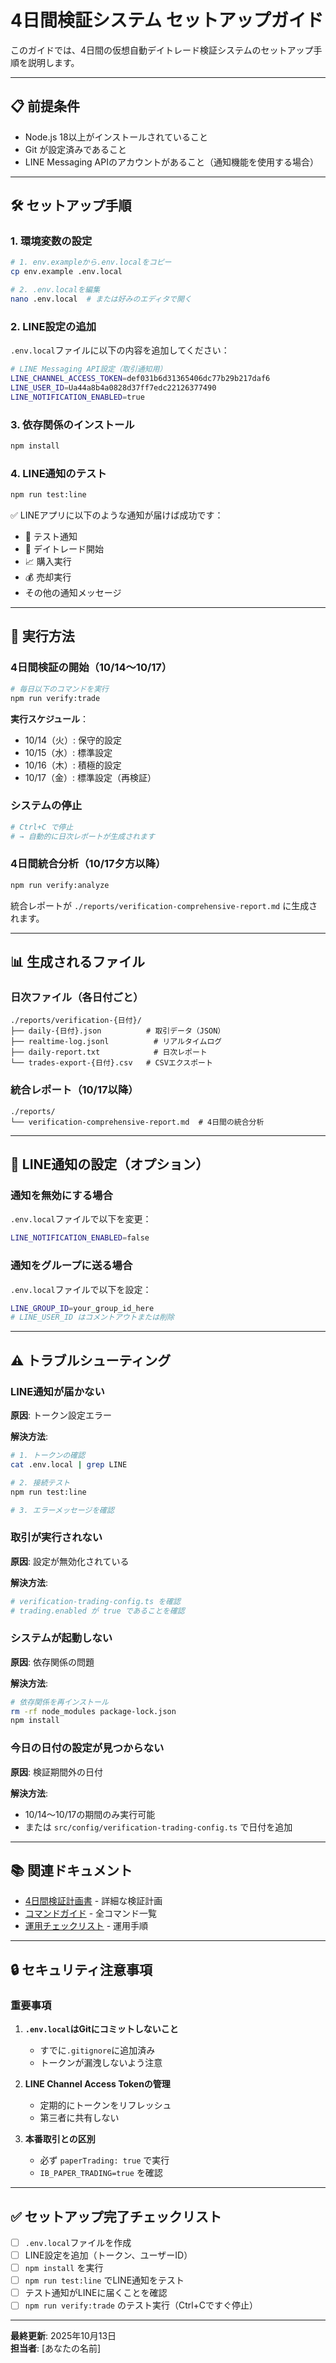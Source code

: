 # 4日間検証システム セットアップガイド

このガイドでは、4日間の仮想自動デイトレード検証システムのセットアップ手順を説明します。

---

## 📋 前提条件

- Node.js 18以上がインストールされていること
- Git が設定済みであること
- LINE Messaging APIのアカウントがあること（通知機能を使用する場合）

---

## 🛠️ セットアップ手順

### 1. 環境変数の設定

```bash
# 1. env.exampleから.env.localをコピー
cp env.example .env.local

# 2. .env.localを編集
nano .env.local  # または好みのエディタで開く
```

### 2. LINE設定の追加

`.env.local`ファイルに以下の内容を追加してください：

```bash
# LINE Messaging API設定（取引通知用）
LINE_CHANNEL_ACCESS_TOKEN=def031b6d31365406dc77b29b217daf6
LINE_USER_ID=Ua44a8b4a0828d37ff7edc22126377490
LINE_NOTIFICATION_ENABLED=true
```

### 3. 依存関係のインストール

```bash
npm install
```

### 4. LINE通知のテスト

```bash
npm run test:line
```

✅ LINEアプリに以下のような通知が届けば成功です：
- 🔔 テスト通知
- 🚀 デイトレード開始
- 📈 購入実行
- 💰 売却実行
- その他の通知メッセージ

---

## 🚀 実行方法

### 4日間検証の開始（10/14〜10/17）

```bash
# 毎日以下のコマンドを実行
npm run verify:trade
```

**実行スケジュール**：
- 10/14（火）: 保守的設定
- 10/15（水）: 標準設定
- 10/16（木）: 積極的設定
- 10/17（金）: 標準設定（再検証）

### システムの停止

```bash
# Ctrl+C で停止
# → 自動的に日次レポートが生成されます
```

### 4日間統合分析（10/17夕方以降）

```bash
npm run verify:analyze
```

統合レポートが `./reports/verification-comprehensive-report.md` に生成されます。

---

## 📊 生成されるファイル

### 日次ファイル（各日付ごと）

```
./reports/verification-{日付}/
├── daily-{日付}.json          # 取引データ（JSON）
├── realtime-log.jsonl          # リアルタイムログ
├── daily-report.txt            # 日次レポート
└── trades-export-{日付}.csv   # CSVエクスポート
```

### 統合レポート（10/17以降）

```
./reports/
└── verification-comprehensive-report.md  # 4日間の統合分析
```

---

## 📱 LINE通知の設定（オプション）

### 通知を無効にする場合

`.env.local`ファイルで以下を変更：

```bash
LINE_NOTIFICATION_ENABLED=false
```

### 通知をグループに送る場合

`.env.local`ファイルで以下を設定：

```bash
LINE_GROUP_ID=your_group_id_here
# LINE_USER_ID はコメントアウトまたは削除
```

---

## ⚠️ トラブルシューティング

### LINE通知が届かない

**原因**: トークン設定エラー

**解決方法**:
```bash
# 1. トークンの確認
cat .env.local | grep LINE

# 2. 接続テスト
npm run test:line

# 3. エラーメッセージを確認
```

### 取引が実行されない

**原因**: 設定が無効化されている

**解決方法**:
```bash
# verification-trading-config.ts を確認
# trading.enabled が true であることを確認
```

### システムが起動しない

**原因**: 依存関係の問題

**解決方法**:
```bash
# 依存関係を再インストール
rm -rf node_modules package-lock.json
npm install
```

### 今日の日付の設定が見つからない

**原因**: 検証期間外の日付

**解決方法**:
- 10/14〜10/17の期間のみ実行可能
- または `src/config/verification-trading-config.ts` で日付を追加

---

## 📚 関連ドキュメント

- [4日間検証計画書](./4DAY-VERIFICATION-PLAN.md) - 詳細な検証計画
- [コマンドガイド](./COMMAND_GUIDE.md) - 全コマンド一覧
- [運用チェックリスト](./OPERATION_CHECKLIST.md) - 運用手順

---

## 🔒 セキュリティ注意事項

### 重要事項

1. **`.env.local`はGitにコミットしないこと**
   - すでに`.gitignore`に追加済み
   - トークンが漏洩しないよう注意

2. **LINE Channel Access Tokenの管理**
   - 定期的にトークンをリフレッシュ
   - 第三者に共有しない

3. **本番取引との区別**
   - 必ず `paperTrading: true` で実行
   - `IB_PAPER_TRADING=true` を確認

---

## ✅ セットアップ完了チェックリスト

- [ ] `.env.local`ファイルを作成
- [ ] LINE設定を追加（トークン、ユーザーID）
- [ ] `npm install` を実行
- [ ] `npm run test:line` でLINE通知をテスト
- [ ] テスト通知がLINEに届くことを確認
- [ ] `npm run verify:trade` のテスト実行（Ctrl+Cですぐ停止）

---

**最終更新**: 2025年10月13日  
**担当者**: [あなたの名前]

